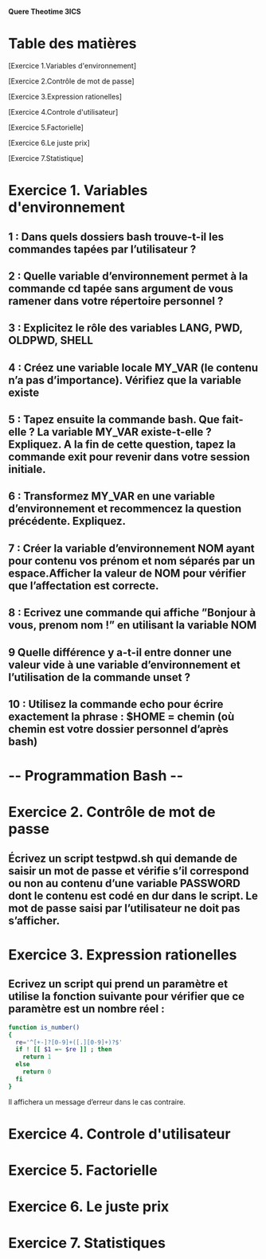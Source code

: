 **Quere Theotime 3ICS**

# Table des matières

[Exercice 1.Variables d'environnement]

[Exercice 2.Contrôle de mot de passe]

[Exercice 3.Expression rationelles]

[Exercice 4.Controle d'utilisateur]

[Exercice 5.Factorielle]

[Exercice 6.Le juste prix]

[Exercice 7.Statistique]

# Exercice 1. Variables d'environnement

## 1 : Dans quels dossiers bash trouve-t-il les commandes tapées par l’utilisateur ?

## 2 : Quelle variable d’environnement permet à la commande cd tapée sans argument de vous ramener dans votre répertoire personnel ?

## 3 : Explicitez le rôle des variables LANG, PWD, OLDPWD, SHELL

## 4 : Créez une variable locale MY_VAR (le contenu n’a pas d’importance). Vérifiez que la variable existe

## 5 : Tapez ensuite la commande bash. Que fait-elle ? La variable MY_VAR existe-t-elle ? Expliquez. A la fin de cette question, tapez la commande exit pour revenir dans votre session initiale.

## 6 : Transformez MY_VAR en une variable d’environnement et recommencez la question précédente. Expliquez.

## 7 : Créer la variable d’environnement NOM ayant pour contenu vos prénom et nom séparés par un espace.Afficher la valeur de NOM pour vérifier que l’affectation est correcte.

## 8 : Ecrivez une commande qui affiche ”Bonjour à vous, prenom nom !” en utilisant la variable NOM

## 9 Quelle différence y a-t-il entre donner une valeur vide à une variable d’environnement et l’utilisation de la commande unset ?

## 10 : Utilisez la commande echo pour écrire exactement la phrase : $HOME = chemin (où chemin est votre dossier personnel d’après bash)

# -- Programmation Bash --

# Exercice 2. Contrôle de mot de passe

## Écrivez un script testpwd.sh qui demande de saisir un mot de passe et vérifie s’il correspond ou non au contenu d’une variable PASSWORD dont le contenu est codé en dur dans le script. Le mot de passe saisi par l’utilisateur ne doit pas s’afficher.

# Exercice 3. Expression rationelles

## Ecrivez un script qui prend un paramètre et utilise la fonction suivante pour vérifier que ce paramètre est un nombre réel :

```bash 
function is_number()
{
  re='^[+-]?[0-9]+([.][0-9]+)?$'
  if ! [[ $1 =~ $re ]] ; then
    return 1
  else
    return 0
  fi
}
```
Il affichera un message d’erreur dans le cas contraire.

# Exercice 4. Controle d'utilisateur

# Exercice 5. Factorielle

# Exercice 6. Le juste prix

# Exercice 7. Statistiques
